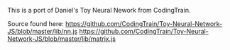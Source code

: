 This is a port of Daniel's Toy Neural Nework from CodingTrain.

Source found here:
https://github.com/CodingTrain/Toy-Neural-Network-JS/blob/master/lib/nn.js
https://github.com/CodingTrain/Toy-Neural-Network-JS/blob/master/lib/matrix.js